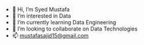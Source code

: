 - 👋 Hi, I’m Syed Mustafa
- 👀 I’m interested in Data
- 🌱 I’m currently learning Data Engineering
- 💞️ I’m looking to collaborate on Data Technologies
- 📫 mustafasajid15@gmail.com

<!---
mustafasajid/mustafasajid is a ✨ special ✨ repository because its `README.md` (this file) appears on your GitHub profile.
You can click the Preview link to take a look at your changes.
--->
